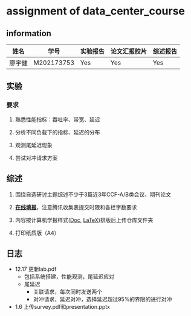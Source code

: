 # assignment of data_center_course

## information

| 姓名   |    学号    | 实验报告 | 论文汇报胶片 | 综述报告 |
| ------ | :--------: | -------- | ------------ | -------- |
| 廖宇健 | M202173753 | Yes      | Yes          | Yes      |

## 实验

### 要求

1. 熟悉性能指标：吞吐率、带宽、延迟

2. 分析不同负载下的指标、延迟的分布

3. 观测尾延迟现象

4. 尝试对冲请求方案


## 综述

1. 围绕自选研讨主题综述不少于3篇近3年CCF-A/B类会议、期刊论文

2. [**在线填报**](https://docs.qq.com/form/page/DREZhYWV1Q3hPbG1n?_w_tencentdocx_form=1)，注意腾讯收集表提交时限和各栏字数要求

3. 内容按计算机学报样式([Doc](http://cjc.ict.ac.cn/wltg/new/submit/CJC-Templet_Word2003.doc), [LaTeX](http://cjc.ict.ac.cn/wltg/new/submit/LatexTemplet.zip))排版后上传仓库文件夹

4. 打印纸质版（A4）



## 日志

- 12.17 更新lab.pdf
  - 包括系统搭建，性能观测，尾延迟应对
  - 尾延迟
    - 关联请求，每次同时发送两个
    - 对冲请求，延迟对冲，选择延迟超过95%的界限的进行对冲
- 1.6 上传survey.pdf和presentation.pptx
